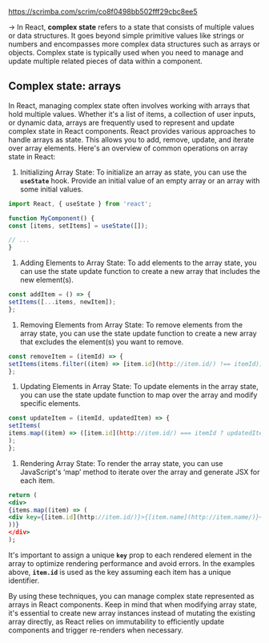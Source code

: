 https://scrimba.com/scrim/co8f0498bb502fff29cbc8ee5

→ In React, **complex state** refers to a state that consists of multiple values or data structures. It goes beyond simple primitive values like strings or numbers and encompasses more complex data structures such as arrays or objects. Complex state is typically used when you need to manage and update multiple related pieces of data within a component.

## **Complex state: arrays**

In React, managing complex state often involves working with arrays that hold multiple values. Whether it's a list of items, a collection of user inputs, or dynamic data, arrays are frequently used to represent and update complex state in React components. React provides various approaches to handle arrays as state. This allows you to add, remove, update, and iterate over array elements. Here's an overview of common operations on array state in React:

1. Initializing Array State:
To initialize an array as state, you can use the **`useState`** hook. Provide an initial value of an empty array or an array with some initial values.

```jsx
import React, { useState } from 'react';

function MyComponent() {
const [items, setItems] = useState([]);

// ...
}
```

1. Adding Elements to Array State:
To add elements to the array state, you can use the state update function to create a new array that includes the new element(s).

```jsx
const addItem = () => {
setItems([...items, newItem]);
};
```

1. Removing Elements from Array State:
To remove elements from the array state, you can use the state update function to create a new array that excludes the element(s) you want to remove.

```jsx
const removeItem = (itemId) => {
setItems(items.filter((item) => [item.id](http://item.id/) !== itemId));
};
```

1. Updating Elements in Array State:
To update elements in the array state, you can use the state update function to map over the array and modify specific elements.

```jsx
const updateItem = (itemId, updatedItem) => {
setItems(
items.map((item) => ([item.id](http://item.id/) === itemId ? updatedItem : item))
);
};
```

1. Rendering Array State:
To render the array state, you can use JavaScript's ‘map’ method to iterate over the array and generate JSX for each item.

```jsx
return (
<div>
{items.map((item) => (
<div key={[item.id](http://item.id/)}>{[item.name](http://item.name/)}</div>
))}
</div>
);
```

It's important to assign a unique **`key`** prop to each rendered element in the array to optimize rendering performance and avoid errors. In the examples above, **`item.id`** is used as the key assuming each item has a unique identifier.

By using these techniques, you can manage complex state represented as arrays in React components. Keep in mind that when modifying array state, it's essential to create new array instances instead of mutating the existing array directly, as React relies on immutability to efficiently update components and trigger re-renders when necessary.